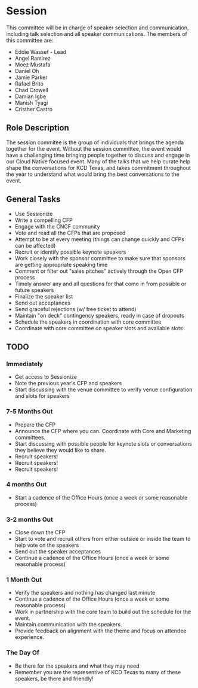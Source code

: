 # Session

This committee will be in charge of speaker selection and communication, including talk selection and all speaker communications.
The members of this committee are:

- Eddie Wassef - Lead
- Angel Ramirez
- Moez Mustafa
- Daniel Oh
- Jamie Parker
- Rafael Brito
- Chad Crowell
- Damian Igbe
- Manish Tyagi
- Cristher Castro


## Role Description

The session commitee is the group of individuals that brings the agenda together for the event. Without the session committee, the event would have a challenging time bringing people together to discuss and engage in our Cloud Native focused event. Many of the talks that we help curate help shape the conversations for KCD Texas, and takes commitment throughout the year to understand what would bring the best conversations to the event.

## General Tasks

* Use Sessionize
* Write a compelling CFP
* Engage with the CNCF community
* Vote and read all the CFPs that are proposed
* Attempt to be at every meeting (things can change quickly and CFPs can be affected)
* Recruit or identify possible keynote speakers
* Work closely with the sponsor committee to make sure that sponsors are getting appropriate speaking time
* Comment or filter out "sales pitches" actively through the Open CFP process
* Timely answer any and all questions for that come in from possible or future speakers
* Finalize the speaker list
* Send out acceptances
* Send graceful rejections (w/ free ticket to attend)
* Maintain "on deck" contingency speakers, ready in case of dropouts
* Schedule the speakers in coordination with core committee
* Coordinate with core committee on speaker slots and available slots

## TODO

### Immediately

* Get access to Sessionize
* Note the previous year's CFP and speakers
* Start discussing with the venue committee to verify venue configuration and slots for speakers

### 7-5 Months Out

* Prepare the CFP
* Announce the CFP where you can. Coordinate with Core and Marketing committees.
* Start discussing with possible people for keynote slots or conversations they believe they would like to share.
* Recruit speakers!
* Recruit speakers!
* Recruit speakers!

### 4 months Out

* Start a cadence of the Office Hours (once a week or some reasonable process)

### 3-2 months Out

* Close down the CFP
* Start to vote and recruit others from either outside or inside the team to help vote on the speakers
* Send out the speaker acceptances
* Continue a cadence of the Office Hours (once a week or some reasonable process)

### 1 Month Out

* Verify the speakers and nothing has changed last minute
* Continue a cadence of the Office Hours (once a week or some reasonable process)
* Work in partnership with the core team to build out the schedule for the event.
* Maintain communication with the speakers.
* Provide feedback on alignment with the theme and focus on attendee experience.

### The Day Of

* Be there for the speakers and what they may need
* Remember you are the representive of KCD Texas to many of these speakers, be there and friendly!

